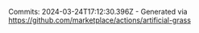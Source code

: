 Commits: 2024-03-24T17:12:30.396Z - Generated via https://github.com/marketplace/actions/artificial-grass
<br>

